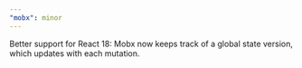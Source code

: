 ```yaml
---
"mobx": minor
---
```


Better support for React 18: Mobx now keeps track of a global state version, which updates with each mutation.
